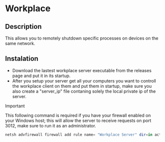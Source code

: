 # Workplace

## Description

This allows you to remotely shutdown specific processes on devices on the same network.

## Instalation

* Download the lastest workplace server executable from the releases page and put it in its startup.
* After you setup your server get all your computers you want to controll the workplace client on them and put them in startup, make sure you also create a "server_ip" file contaning solely the local private ip of the server.

> [!IMPORTANT]
> This following command is required if you have your firewall enabled on your Windows host; this will allow the server to receive requests on port 3012, make sure to run it as an administrator.

```powershell
netsh advfirewall firewall add rule name= "Workplace Server" dir=in action=allow protocol=TCP localport=3012
```